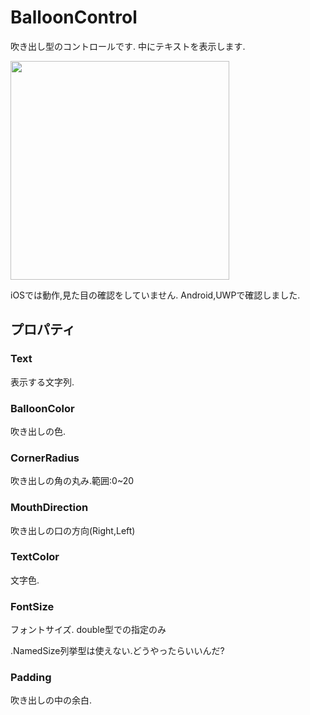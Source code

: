 # BalloonControl

吹き出し型のコントロールです.
中にテキストを表示します.

<image src='https://user-images.githubusercontent.com/43431002/71541037-40f73f00-2996-11ea-826d-c25582cfed15.png' width=350/>

iOSでは動作,見た目の確認をしていません.
Android,UWPで確認しました.

## プロパティ
### Text
表示する文字列.
### BalloonColor
吹き出しの色.
### CornerRadius
吹き出しの角の丸み.範囲:0~20
### MouthDirection
吹き出しの口の方向(Right,Left)
### TextColor
文字色.
### FontSize
フォントサイズ.
double型での指定のみ

.NamedSize列挙型は使えない.どうやったらいいんだ?

### Padding
吹き出しの中の余白.

